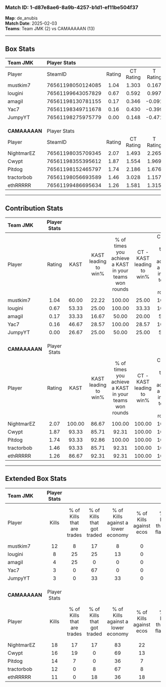 ### Match ID: 1-d87e8ae6-8a9b-4257-b1d1-ef11be504f37  
**Map**: de_anubis  
**Match Date**: 2025-02-03  
**Teams**: Team JMK (2) vs CAMAAAAAN (13)  

---  

## Box Stats  

| **Team JMK**  | Player Stats      |        |           |          |        |       |       |         |        |      |     |
| :- | :- | :-: | :-: | :-: | :-: | :-: | :-: | :-: | :-: | :-: | :-: |
| Player        | SteamID           | Rating | CT Rating | T Rating |  KAST  |  ADR  | Kills | Assists | Deaths | K/D  | HS% |
| mustkim7      | 76561198050124085 |  1.04  |   1.303   |  0.167   | 60.00  | 93.1  |  12   |    2    |   13   | 0.92 | 66  |
| lougini       | 76561199643057829 |  0.67  |   0.592   |  0.997   | 53.33  | 69.7  |   8   |    0    |   13   | 0.62 | 75  |
| amagil        | 76561198130781155 |  0.17  |   0.346   |  -0.091  | 33.33  | 49.6  |   4   |    2    |   15   | 0.27 | 50  |
| Yac7          | 76561198349711678 |  0.16  |   0.430   |  -0.399  | 46.67  | 34.0  |   3   |    1    |   15   | 0.20 | 66  |
| JumpyYT       | 76561198275975779 |  0.00  |   0.148   |  -0.471  | 26.67  | 26.8  |   3   |    1    |   15   | 0.20 | 33  |
|               |                   |        |           |          |        |       |       |         |        |      |     |
|               |                   |        |           |          |        |       |       |         |        |      |     |
|               |                   |        |           |          |        |       |       |         |        |      |     |
| **CAMAAAAAN** | Player Stats      |        |           |          |        |       |       |         |        |      |     |
| Player        | SteamID           | Rating | CT Rating | T Rating |  KAST  |  ADR  | Kills | Assists | Deaths | K/D  | HS% |
| NightmarEZ    | 76561198035709345 |  2.07  |   1.493   |  2.265   | 100.00 | 132.9 |  18   |    5    |   6    | 3.00 | 22  |
| Cwypt         | 76561198355395612 |  1.87  |   1.554   |  1.969   | 93.33  | 111.9 |  16   |    3    |   5    | 3.20 | 75  |
| Pitdog        | 76561198152465797 |  1.74  |   2.186   |  1.676   | 93.33  | 84.8  |  14   |    4    |   3    | 4.67 | 42  |
| tractorbob    | 76561198056693589 |  1.46  |   3.028   |  1.157   | 93.33  | 76.1  |  12   |    4    |   7    | 1.71 | 50  |
| ethRRRRR      | 76561199486695634 |  1.26  |   1.581   |  1.315   | 86.67  | 74.4  |  11   |    2    |   9    | 1.22 | 45  |
---  

## Contribution Stats  

| **Team JMK**  | Player Stats |        |                      |                                                        |                           |                                                             |                          |                                                            |
| :- | :-: | :-: | :-: | :-: | :-: | :-: | :-: | :-: |
| Player        |    Rating    |  KAST  | KAST leading to win% | % of times you achieve a KAST in your teams won rounds | CT - KAST leading to win% | CT - % of times you achieve a KAST in your teams won rounds | T - KAST leading to win% | T - % of times you achieve a KAST in your teams won rounds |
| mustkim7      |     1.04     | 60.00  |        22.22         |                         100.00                         |           25.00           |                           100.00                            |           0.00           |                            0.00                            |
| lougini       |     0.67     | 53.33  |        25.00         |                         100.00                         |           33.33           |                           100.00                            |           0.00           |                            0.00                            |
| amagil        |     0.17     | 33.33  |        16.67         |                         50.00                          |           20.00           |                            50.00                            |           0.00           |                            0.00                            |
| Yac7          |     0.16     | 46.67  |        28.57         |                         100.00                         |           28.57           |                           100.00                            |           0.00           |                            0.00                            |
| JumpyYT       |     0.00     | 26.67  |        25.00         |                         50.00                          |           25.00           |                            50.00                            |           0.00           |                            0.00                            |
|               |              |        |                      |                                                        |                           |                                                             |                          |                                                            |
|               |              |        |                      |                                                        |                           |                                                             |                          |                                                            |
|               |              |        |                      |                                                        |                           |                                                             |                          |                                                            |
| **CAMAAAAAN** | Player Stats |        |                      |                                                        |                           |                                                             |                          |                                                            |
| Player        |    Rating    |  KAST  | KAST leading to win% | % of times you achieve a KAST in your teams won rounds | CT - KAST leading to win% | CT - % of times you achieve a KAST in your teams won rounds | T - KAST leading to win% | T - % of times you achieve a KAST in your teams won rounds |
| NightmarEZ    |     2.07     | 100.00 |        86.67         |                         100.00                         |          100.00           |                           100.00                            |          83.33           |                           100.00                           |
| Cwypt         |     1.87     | 93.33  |        85.71         |                         92.31                          |          100.00           |                           100.00                            |          81.82           |                           90.00                            |
| Pitdog        |     1.74     | 93.33  |        92.86         |                         100.00                         |          100.00           |                           100.00                            |          90.91           |                           100.00                           |
| tractorbob    |     1.46     | 93.33  |        85.71         |                         92.31                          |          100.00           |                           100.00                            |          81.82           |                           90.00                            |
| ethRRRRR      |     1.26     | 86.67  |        92.31         |                         92.31                          |          100.00           |                           100.00                            |          90.00           |                           90.00                            |
---  

## Extended Box Stats  

| **Team JMK**  | Player Stats |                            |                            |                                    |                         |                              |                                 |        |                             |                                     |                          |                               |                            |
| :- | :-: | :-: | :-: | :-: | :-: | :-: | :-: | :-: | :-: | :-: | :-: | :-: | :-: |
| Player        |    Kills     | % of Kills that are trades | % of Kills that got traded | % of Kills against a lower economy | % of Kills against ecos | % of Kills that are flawless | % of Kills that are close duels | Deaths | % of Deaths that get traded | % of Deaths against a lower economy | % of Deaths against ecos | % of Deaths that are flawless | % of Deaths that are close |
| mustkim7      |      12      |             8              |             17             |                 8                  |            0            |              75              |                0                |   13   |              8              |                  8                  |            0             |              54               |             8              |
| lougini       |      8       |             25             |             25             |                 13                 |            0            |              50              |               13                |   13   |              0              |                  8                  |            0             |              69               |             0              |
| amagil        |      4       |             25             |             0              |                 0                  |            0            |              25              |                0                |   15   |              7              |                  7                  |            0             |              73               |             13             |
| Yac7          |      3       |             0              |             67             |                 0                  |            0            |              67              |                0                |   15   |             20              |                  7                  |            0             |              80               |             0              |
| JumpyYT       |      3       |             0              |             33             |                 33                 |            0            |              33              |                0                |   15   |              7              |                  7                  |            0             |              73               |             0              |
|               |              |                            |                            |                                    |                         |                              |                                 |        |                             |                                     |                          |                               |                            |
|               |              |                            |                            |                                    |                         |                              |                                 |        |                             |                                     |                          |                               |                            |
|               |              |                            |                            |                                    |                         |                              |                                 |        |                             |                                     |                          |                               |                            |
| **CAMAAAAAN** | Player Stats |                            |                            |                                    |                         |                              |                                 |        |                             |                                     |                          |                               |                            |
| Player        |    Kills     | % of Kills that are trades | % of Kills that got traded | % of Kills against a lower economy | % of Kills against ecos | % of Kills that are flawless | % of Kills that are close duels | Deaths | % of Deaths that get traded | % of Deaths against a lower economy | % of Deaths against ecos | % of Deaths that are flawless | % of Deaths that are close |
| NightmarEZ    |      18      |             17             |             17             |                 83                 |           22            |              56              |               11                |   6    |             17              |                 50                  |            0             |              17               |             17             |
| Cwypt         |      16      |             19             |             0              |                 69                 |           13            |              69              |                6                |   5    |              0              |                 40                  |            0             |              60               |             0              |
| Pitdog        |      14      |             7              |             0              |                 36                 |            7            |              79              |                0                |   3    |             33              |                 33                  |            0             |              67               |             0              |
| tractorbob    |      12      |             0              |             8              |                 67                 |            8            |              75              |                0                |   7    |             29              |                 57                  |            0             |              86               |             0              |
| ethRRRRR      |      11      |             0              |             18             |                 36                 |           18            |              82              |                0                |   9    |             33              |                 56                  |            11            |              56               |             0              |
